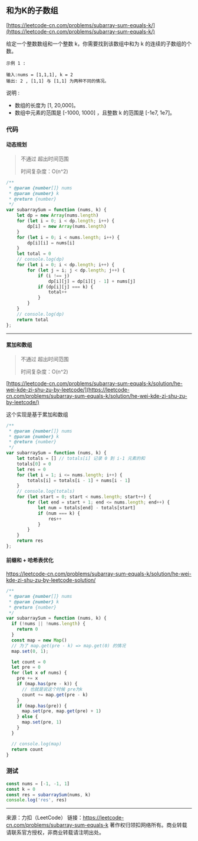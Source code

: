 ## 和为K的子数组

[https://leetcode-cn.com/problems/subarray-sum-equals-k/](https://leetcode-cn.com/problems/subarray-sum-equals-k/)


给定一个整数数组和一个整数 k，你需要找到该数组中和为 k 的连续的子数组的个数。

```
示例 1 :

输入:nums = [1,1,1], k = 2
输出: 2 , [1,1] 与 [1,1] 为两种不同的情况。
```

说明 :

* 数组的长度为 [1, 20,000]。
* 数组中元素的范围是 [-1000, 1000] ，且整数 k 的范围是 [-1e7, 1e7]。


### 代码



#### 动态规划

> 不通过 超出时间范围
>
> 时间复杂度：O(n^2) 


```javascript
/**
 * @param {number[]} nums
 * @param {number} k
 * @return {number}
 */
var subarraySum = function (nums, k) {
    let dp = new Array(nums.length)
    for (let i = 0; i < dp.length; i++) {
        dp[i] = new Array(nums.length)
    }
    for (let i = 0; i < nums.length; i++) {
        dp[i][i] = nums[i]
    }
    let total = 0
    // console.log(dp)
    for (let i = 0; i < dp.length; i++) {
        for (let j = i; j < dp.length; j++) {
            if (i !== j)
                dp[i][j] = dp[i][j - 1] + nums[j]
            if (dp[i][j] === k) {
                total++
            }
        }
    }
    // console.log(dp)
    return total
};

```

----



#### 累加和数组

> 不通过 超出时间范围
>
> 时间复杂度：O(n^2) 

[https://leetcode-cn.com/problems/subarray-sum-equals-k/solution/he-wei-kde-zi-shu-zu-by-leetcode/](https://leetcode-cn.com/problems/subarray-sum-equals-k/solution/he-wei-kde-zi-shu-zu-by-leetcode/)

这个实现是基于累加和数组


```javascript
/**
 * @param {number[]} nums
 * @param {number} k
 * @return {number}
 */
var subarraySum = function (nums, k) {
    let totals = [] // totals[i] 记录 0 到 i-1 元素的和
    totals[0] = 0
    let res = 0
    for (let i = 1; i <= nums.length; i++) {
        totals[i] = totals[i - 1] + nums[i - 1]
    }
    // console.log(totals)
    for (let start = 0; start < nums.length; start++) {
        for (let end = start + 1; end <= nums.length; end++) {
            let num = totals[end] - totals[start]
            if (num === k) {
                res++
            }
        }
    }
    return res
};


```





#### 前缀和 + 哈希表优化

https://leetcode-cn.com/problems/subarray-sum-equals-k/solution/he-wei-kde-zi-shu-zu-by-leetcode-solution/

```js
/**
 * @param {number[]} nums
 * @param {number} k
 * @return {number}
 */
var subarraySum = function (nums, k) {
  if (!nums || !nums.length) {
    return 0
  }
  const map = new Map()
  // 为了 map.get(pre - k) => map.get(0) 的情况
  map.set(0, 1);

  let count = 0
  let pre = 0
  for (let x of nums) {
    pre += x
    if (map.has(pre - k)) {
      // 也就是说这个时候 pre为k
      count += map.get(pre - k)
    }
    if (map.has(pre)) {
      map.set(pre, map.get(pre) + 1)
    } else {
      map.set(pre, 1)
    }
  }

  // console.log(map)
  return count
}
```







### 测试

```js
const nums = [-1, -1, 1]
const k = 0
const res = subarraySum(nums, k)
console.log('res', res)
```













----

来源：力扣（LeetCode）
链接：https://leetcode-cn.com/problems/subarray-sum-equals-k
著作权归领扣网络所有。商业转载请联系官方授权，非商业转载请注明出处。